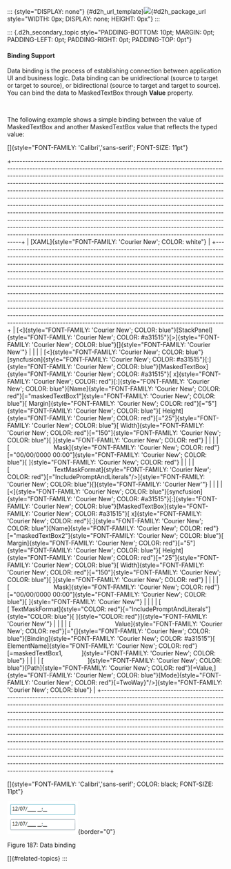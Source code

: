 ::: {style="DISPLAY: none"}
[](ms-xhelp:///?Id=d2h_url_template){#d2h_url_template}![](!package_url!){#d2h_package_url style="WIDTH: 0px; DISPLAY: none; HEIGHT: 0px"}
:::

::: {.d2h_secondary_topic style="PADDING-BOTTOM: 10pt; MARGIN: 0pt; PADDING-LEFT: 0pt; PADDING-RIGHT: 0pt; PADDING-TOP: 0pt"}
#### Binding Support

Data binding is the process of establishing connection between application UI and business logic. Data binding can be unidirectional (source to target or target to source), or bidirectional (source to target and target to source). You can bind the data to MaskedTextBox through **Value** property.

           

The following example shows a simple binding between the value of MaskedTextBox and another MaskedTextBox value that reflects the typed value:

[]{style="FONT-FAMILY: 'Calibri','sans-serif'; FONT-SIZE: 11pt"} 

+---------------------------------------------------------------------------------------------------------------------------------------------------------------------------------------------------------------------------------------------------------------------------------------------------------------------------------------------------------------------------------------------------------------------------------------------------------------------------------------------------------------------------------------------------------------------------------------------------------------------------------------------------------------------------------------------------------------------------------------------------------------------------------------------------------------------------------------------------------------------------------------------+
| [XAML]{style="FONT-FAMILY: 'Courier New'; COLOR: white"}                                                                                                                                                                                                                                                                                                                                                                                                                                                                                                                                                                                                                                                                                                                                                                                                                                    |
+---------------------------------------------------------------------------------------------------------------------------------------------------------------------------------------------------------------------------------------------------------------------------------------------------------------------------------------------------------------------------------------------------------------------------------------------------------------------------------------------------------------------------------------------------------------------------------------------------------------------------------------------------------------------------------------------------------------------------------------------------------------------------------------------------------------------------------------------------------------------------------------------+
| [\<]{style="FONT-FAMILY: 'Courier New'; COLOR: blue"}[StackPanel]{style="FONT-FAMILY: 'Courier New'; COLOR: #a31515"}[\>]{style="FONT-FAMILY: 'Courier New'; COLOR: blue"}[]{style="FONT-FAMILY: 'Courier New'"}                                                                                                                                                                                                                                                                                                                                                                                                                                                                                                                                                                                                                                                                            |
|                                                                                                                                                                                                                                                                                                                                                                                                                                                                                                                                                                                                                                                                                                                                                                                                                                                                                             |
| [\<]{style="FONT-FAMILY: 'Courier New'; COLOR: blue"}[syncfusion]{style="FONT-FAMILY: 'Courier New'; COLOR: #a31515"}[:]{style="FONT-FAMILY: 'Courier New'; COLOR: blue"}[MaskedTextBox]{style="FONT-FAMILY: 'Courier New'; COLOR: #a31515"}[ x]{style="FONT-FAMILY: 'Courier New'; COLOR: red"}[:]{style="FONT-FAMILY: 'Courier New'; COLOR: blue"}[Name]{style="FONT-FAMILY: 'Courier New'; COLOR: red"}[=\"maskedTextBox1\"]{style="FONT-FAMILY: 'Courier New'; COLOR: blue"}[ Margin]{style="FONT-FAMILY: 'Courier New'; COLOR: red"}[=\"5\"]{style="FONT-FAMILY: 'Courier New'; COLOR: blue"}[ Height]{style="FONT-FAMILY: 'Courier New'; COLOR: red"}[=\"25\"]{style="FONT-FAMILY: 'Courier New'; COLOR: blue"}[ Width]{style="FONT-FAMILY: 'Courier New'; COLOR: red"}[=\"150\"]{style="FONT-FAMILY: 'Courier New'; COLOR: blue"}[ ]{style="FONT-FAMILY: 'Courier New'; COLOR: red"} |
|                                                                                                                                                                                                                                                                                                                                                                                                                                                                                                                                                                                                                                                                                                                                                                                                                                                                                             |
| [                          Mask]{style="FONT-FAMILY: 'Courier New'; COLOR: red"}[=\"00/00/0000 00:00\"]{style="FONT-FAMILY: 'Courier New'; COLOR: blue"}[ ]{style="FONT-FAMILY: 'Courier New'; COLOR: red"}                                                                                                                                                                                                                                                                                                                                                                                                                                                                                                                                                                                                                                                                                 |
|                                                                                                                                                                                                                                                                                                                                                                                                                                                                                                                                                                                                                                                                                                                                                                                                                                                                                             |
| [                          TextMaskFormat]{style="FONT-FAMILY: 'Courier New'; COLOR: red"}[=\"IncludePromptAndLiterals\"/\>]{style="FONT-FAMILY: 'Courier New'; COLOR: blue"}[]{style="FONT-FAMILY: 'Courier New'"}                                                                                                                                                                                                                                                                                                                                                                                                                                                                                                                                                                                                                                                                         |
|                                                                                                                                                                                                                                                                                                                                                                                                                                                                                                                                                                                                                                                                                                                                                                                                                                                                                             |
| [\<]{style="FONT-FAMILY: 'Courier New'; COLOR: blue"}[syncfusion]{style="FONT-FAMILY: 'Courier New'; COLOR: #a31515"}[:]{style="FONT-FAMILY: 'Courier New'; COLOR: blue"}[MaskedTextBox]{style="FONT-FAMILY: 'Courier New'; COLOR: #a31515"}[ x]{style="FONT-FAMILY: 'Courier New'; COLOR: red"}[:]{style="FONT-FAMILY: 'Courier New'; COLOR: blue"}[Name]{style="FONT-FAMILY: 'Courier New'; COLOR: red"}[=\"maskedTextBox2\"]{style="FONT-FAMILY: 'Courier New'; COLOR: blue"}[ Margin]{style="FONT-FAMILY: 'Courier New'; COLOR: red"}[=\"5\"]{style="FONT-FAMILY: 'Courier New'; COLOR: blue"}[ Height]{style="FONT-FAMILY: 'Courier New'; COLOR: red"}[=\"25\"]{style="FONT-FAMILY: 'Courier New'; COLOR: blue"}[ Width]{style="FONT-FAMILY: 'Courier New'; COLOR: red"}[=\"150\"]{style="FONT-FAMILY: 'Courier New'; COLOR: blue"}[ ]{style="FONT-FAMILY: 'Courier New'; COLOR: red"} |
|                                                                                                                                                                                                                                                                                                                                                                                                                                                                                                                                                                                                                                                                                                                                                                                                                                                                                             |
| [                          Mask]{style="FONT-FAMILY: 'Courier New'; COLOR: red"}[=\"00/00/0000 00:00\"]{style="FONT-FAMILY: 'Courier New'; COLOR: blue"}[ ]{style="FONT-FAMILY: 'Courier New'"}                                                                                                                                                                                                                                                                                                                                                                                                                                                                                                                                                                                                                                                                                             |
|                                                                                                                                                                                                                                                                                                                                                                                                                                                                                                                                                                                                                                                                                                                                                                                                                                                                                             |
| [                         [ TextMaskFormat]{style="COLOR: red"}[=\"IncludePromptAndLiterals\"]{style="COLOR: blue"}[ ]{style="COLOR: red"}]{style="FONT-FAMILY: 'Courier New'"}                                                                                                                                                                                                                                                                                                                                                                                                                                                                                                                                                                                                                                                                                                             |
|                                                                                                                                                                                                                                                                                                                                                                                                                                                                                                                                                                                                                                                                                                                                                                                                                                                                                             |
| [                          Value]{style="FONT-FAMILY: 'Courier New'; COLOR: red"}[=\"{]{style="FONT-FAMILY: 'Courier New'; COLOR: blue"}[Binding]{style="FONT-FAMILY: 'Courier New'; COLOR: #a31515"}[ ElementName]{style="FONT-FAMILY: 'Courier New'; COLOR: red"}[=maskedTextBox1,           ]{style="FONT-FAMILY: 'Courier New'; COLOR: blue"}                                                                                                                                                                                                                                                                                                                                                                                                                                                                                                                                           |
|                                                                                                                                                                                                                                                                                                                                                                                                                                                                                                                                                                                                                                                                                                                                                                                                                                                                                             |
| [                          ]{style="FONT-FAMILY: 'Courier New'; COLOR: blue"}[Path]{style="FONT-FAMILY: 'Courier New'; COLOR: red"}[=Value,]{style="FONT-FAMILY: 'Courier New'; COLOR: blue"}[Mode]{style="FONT-FAMILY: 'Courier New'; COLOR: red"}[=TwoWay}\"/\>]{style="FONT-FAMILY: 'Courier New'; COLOR: blue"}                                                                                                                                                                                                                                                                                                                                                                                                                                                                                                                                                                         |
+---------------------------------------------------------------------------------------------------------------------------------------------------------------------------------------------------------------------------------------------------------------------------------------------------------------------------------------------------------------------------------------------------------------------------------------------------------------------------------------------------------------------------------------------------------------------------------------------------------------------------------------------------------------------------------------------------------------------------------------------------------------------------------------------------------------------------------------------------------------------------------------------+

[]{style="FONT-FAMILY: 'Calibri','sans-serif'; COLOR: black; FONT-SIZE: 11pt"} 

![](../ImagesExt/image261_156.png){border="0"}

Figure 187: Data binding

[]{#related-topics}
:::
